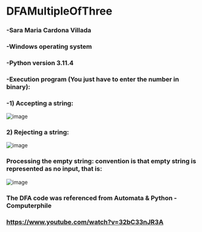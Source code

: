 # DFAMultipleOfThree
### -Sara Maria Cardona Villada 
### -Windows operating system
### -Python version 3.11.4
### -Execution program (You just have to enter the number in binary): 
### -1) Accepting a string:
![image](https://github.com/SMCARDONAV/DFAMultipleOfThree/assets/92750321/58f56e9c-f4e7-4f35-b801-5ae0b544a5dd)
### 2) Rejecting a string:
![image](https://github.com/SMCARDONAV/DFAMultipleOfThree/assets/92750321/d291aed5-ddc1-4aa5-bb8d-529ebc1a0d47)
### Processing the empty string: convention is that empty string is represented as no input, that is:
![image](https://github.com/SMCARDONAV/DFAMultipleOfThree/assets/92750321/f44bba3c-a5cf-48b4-ae83-371095595ed9)

### The DFA code was referenced from Automata & Python - Computerphile 
### https://www.youtube.com/watch?v=32bC33nJR3A
